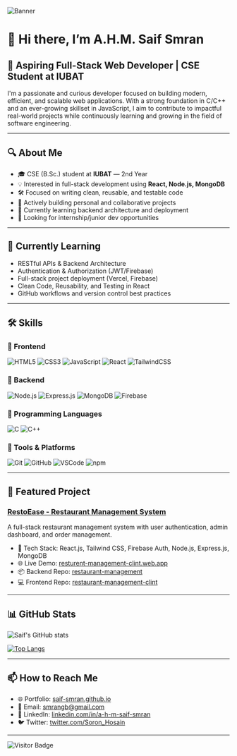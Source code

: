 ![Banner](https://i.ibb.co/hFHxdRYb/Leonardo-Phoenix-10-A-modern-and-clean-Git-Hub-profile-banner-f-1.jpg)

# 👋 Hi there, I’m A.H.M. Saif Smran

## 💼 Aspiring Full-Stack Web Developer | CSE Student at IUBAT

I'm a passionate and curious developer focused on building modern, efficient, and scalable web applications. With a strong foundation in C/C++ and an ever-growing skillset in JavaScript, I aim to contribute to impactful real-world projects while continuously learning and growing in the field of software engineering.

---

## 🔍 About Me

- 🎓 CSE (B.Sc.) student at **IUBAT** — 2nd Year
- 💡 Interested in full-stack development using **React, Node.js, MongoDB**
- 🛠️ Focused on writing clean, reusable, and testable code
- 🚀 Actively building personal and collaborative projects
- 🌱 Currently learning backend architecture and deployment
- 👀 Looking for internship/junior dev opportunities

---

## 🧠 Currently Learning

- RESTful APIs & Backend Architecture
- Authentication & Authorization (JWT/Firebase)
- Full-stack project deployment (Vercel, Firebase)
- Clean Code, Reusability, and Testing in React
- GitHub workflows and version control best practices

---

## 🛠️ Skills

### 🔹 Frontend

![HTML5](https://img.shields.io/badge/HTML5-E34F26?style=flat&logo=html5&logoColor=white) ![CSS3](https://img.shields.io/badge/CSS3-1572B6?style=flat&logo=css3&logoColor=white) ![JavaScript](https://img.shields.io/badge/JavaScript-F7DF1E?style=flat&logo=javascript&logoColor=black) ![React](https://img.shields.io/badge/React-61DAFB?style=flat&logo=react&logoColor=black) ![TailwindCSS](https://img.shields.io/badge/Tailwind_CSS-38B2AC?style=flat&logo=tailwind-css&logoColor=white)

### 🔹 Backend

![Node.js](https://img.shields.io/badge/Node.js-339933?style=flat&logo=nodedotjs&logoColor=white) ![Express.js](https://img.shields.io/badge/Express.js-000000?style=flat&logo=express&logoColor=white) ![MongoDB](https://img.shields.io/badge/MongoDB-4DB33D?style=flat&logo=mongodb&logoColor=white) ![Firebase](https://img.shields.io/badge/Firebase-FFCA28?style=flat&logo=firebase&logoColor=black)

### 🔹 Programming Languages

![C](https://img.shields.io/badge/C-00599C?style=flat&logo=c&logoColor=white) ![C++](https://img.shields.io/badge/C++-00599C?style=flat&logo=c%2B%2B&logoColor=white)

### 🔹 Tools & Platforms

![Git](https://img.shields.io/badge/Git-F05032?style=flat&logo=git&logoColor=white) ![GitHub](https://img.shields.io/badge/GitHub-181717?style=flat&logo=github&logoColor=white) ![VSCode](https://img.shields.io/badge/VSCode-007ACC?style=flat&logo=visualstudiocode&logoColor=white) ![npm](https://img.shields.io/badge/npm-CB3837?style=flat&logo=npm&logoColor=white)

---

## 🚀 Featured Project

### [RestoEase - Restaurant Management System](https://resturent-management-clint.web.app)

A full-stack restaurant management system with user authentication, admin dashboard, and order management.

- 🔧 Tech Stack: React.js, Tailwind CSS, Firebase Auth, Node.js, Express.js, MongoDB
- 🌐 Live Demo: [resturent-management-clint.web.app](https://resturent-management-clint.web.app)
- 📦 Backend Repo: [restaurant-management](https://github.com/Saif-Smran/Restaurant-Management-Server)
- 💻 Frontend Repo: [restaurant-management-clint](https://github.com/Saif-Smran/Restaurant-Management-Clint)

---

## 📊 GitHub Stats

![Saif's GitHub stats](https://github-readme-stats.vercel.app/api?username=saif-smran&show_icons=true&theme=radical)

[![Top Langs](https://github-readme-stats.vercel.app/api/top-langs/?username=saif-smran&layout=compact&theme=radical)](https://github.com/saif-smran)

---

## 📫 How to Reach Me

- 🌐 Portfolio: [saif-smran.github.io](https://saif-smran.github.io/)
- 📧 Email: [smrangb@gmail.com](mailto:smrangb@gmail.com)
- 💼 LinkedIn: [linkedin.com/in/a-h-m-saif-smran](https://www.linkedin.com/in/a-h-m-saif-smran)
- 🐦 Twitter: [twitter.com/Soron_Hosain](https://x.com/Soron_Hosain)

---

![Visitor Badge](https://visitor-badge.laobi.icu/badge?page_id=saif-smran)
